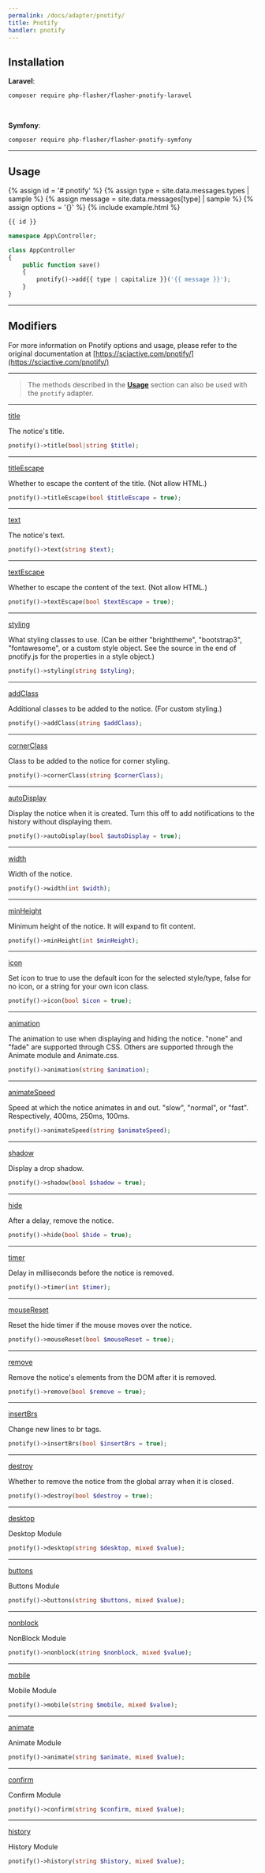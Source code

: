 ```yaml
---
permalink: /docs/adapter/pnotify/
title: Pnotify
handler: pnotify
---
```


## <i class="fa-duotone fa-list-radio"></i> Installation

**<i class="fa-brands fa-laravel text-red-900 fa-xl"></i> Laravel**:

```shell
composer require php-flasher/flasher-pnotify-laravel
```

<br />

**<i class="fa-brands fa-symfony text-black fa-xl"></i> Symfony**:

```shell
composer require php-flasher/flasher-pnotify-symfony
```

---

## <i class="fa-duotone fa-list-radio"></i> Usage

{% assign id = '# pnotify' %}
{% assign type = site.data.messages.types | sample %}
{% assign message = site.data.messages[type] | sample %}
{% assign options = '{}' %}
{% include example.html %}

```php
{{ id }}

namespace App\Controller;

class AppController
{
    public function save()
    {        
        pnotify()->add{{ type | capitalize }}('{{ message }}');
    }
} 
```

---

## <i class="fa-duotone fa-list-radio"></i> Modifiers

For more information on Pnotify options and usage, please refer to the original documentation at [https://sciactive.com/pnotify/](https://sciactive.com/pnotify/)

---

> The methods described in the **[Usage](/docs/usage/)** section can also be used with the `pnotify` adapter.

---

<p id="method-title"><a href="#method-title" class="anchor"><i class="fa-duotone fa-link"></i> title</a></p>

The notice's title.

```php
pnotify()->title(bool|string $title);
```

---

<p id="method-titleEscape"><a href="#method-titleEscape" class="anchor"><i class="fa-duotone fa-link"></i> titleEscape</a></p>

Whether to escape the content of the title. (Not allow HTML.)

```php
pnotify()->titleEscape(bool $titleEscape = true);
```

---

<p id="method-text"><a href="#method-text" class="anchor"><i class="fa-duotone fa-link"></i> text</a></p>

The notice's text.

```php
pnotify()->text(string $text);
```

---

<p id="method-textEscape"><a href="#method-textEscape" class="anchor"><i class="fa-duotone fa-link"></i> textEscape</a></p>
 
Whether to escape the content of the text. (Not allow HTML.)

```php
pnotify()->textEscape(bool $textEscape = true);
```

---

<p id="method-styling"><a href="#method-styling" class="anchor"><i class="fa-duotone fa-link"></i> styling</a></p>

What styling classes to use. (Can be either "brighttheme", "bootstrap3", "fontawesome", or a custom style object.
See the source in the end of pnotify.js for the properties in a style object.)

```php
pnotify()->styling(string $styling);
```

---

<p id="method-addClass"><a href="#method-addClass" class="anchor"><i class="fa-duotone fa-link"></i> addClass</a></p>

Additional classes to be added to the notice. (For custom styling.)

```php
pnotify()->addClass(string $addClass);
```

---

<p id="method-cornerClass"><a href="#method-cornerClass" class="anchor"><i class="fa-duotone fa-link"></i> cornerClass</a></p>

Class to be added to the notice for corner styling.

```php
pnotify()->cornerClass(string $cornerClass);
```

---

<p id="method-autoDisplay"><a href="#method-autoDisplay" class="anchor"><i class="fa-duotone fa-link"></i> autoDisplay</a></p>

Display the notice when it is created. Turn this off to add notifications to the history without displaying them.

```php
pnotify()->autoDisplay(bool $autoDisplay = true);
```

---

<p id="method-width"><a href="#method-width" class="anchor"><i class="fa-duotone fa-link"></i> width</a></p>

Width of the notice.

```php
pnotify()->width(int $width);
```

---

<p id="method-minHeight"><a href="#method-minHeight" class="anchor"><i class="fa-duotone fa-link"></i> minHeight</a></p>

Minimum height of the notice. It will expand to fit content.

```php
pnotify()->minHeight(int $minHeight);
```

---

<p id="method-icon"><a href="#method-icon" class="anchor"><i class="fa-duotone fa-link"></i> icon</a></p>

Set icon to true to use the default icon for the selected style/type, false for no icon, or a string for your own
icon class.

```php
pnotify()->icon(bool $icon = true);
```

---

<p id="method-animation"><a href="#method-animation" class="anchor"><i class="fa-duotone fa-link"></i> animation</a></p>

The animation to use when displaying and hiding the notice. "none" and "fade" are supported through CSS. Others
are supported through the Animate module and Animate.css.

```php
pnotify()->animation(string $animation);
```

---

<p id="method-animateSpeed"><a href="#method-animateSpeed" class="anchor"><i class="fa-duotone fa-link"></i> animateSpeed</a></p>

Speed at which the notice animates in and out. "slow", "normal", or "fast". Respectively, 400ms, 250ms, 100ms.

```php
pnotify()->animateSpeed(string $animateSpeed);
```

---

<p id="method-shadow"><a href="#method-shadow" class="anchor"><i class="fa-duotone fa-link"></i> shadow</a></p>

Display a drop shadow.

```php
pnotify()->shadow(bool $shadow = true);
```

---

<p id="method-hide"><a href="#method-hide" class="anchor"><i class="fa-duotone fa-link"></i> hide</a></p>

After a delay, remove the notice.

```php
pnotify()->hide(bool $hide = true);
```

---

<p id="method-timer"><a href="#method-timer" class="anchor"><i class="fa-duotone fa-link"></i> timer</a></p>

Delay in milliseconds before the notice is removed.

```php
pnotify()->timer(int $timer);
```

---

<p id="method-mouseReset"><a href="#method-mouseReset" class="anchor"><i class="fa-duotone fa-link"></i> mouseReset</a></p>

Reset the hide timer if the mouse moves over the notice.

```php
pnotify()->mouseReset(bool $mouseReset = true);
```

---

<p id="method-remove"><a href="#method-remove" class="anchor"><i class="fa-duotone fa-link"></i> remove</a></p>

Remove the notice's elements from the DOM after it is removed.

```php
pnotify()->remove(bool $remove = true);
```

---

<p id="method-insertBrs"><a href="#method-insertBrs" class="anchor"><i class="fa-duotone fa-link"></i> insertBrs</a></p>

Change new lines to br tags.

```php
pnotify()->insertBrs(bool $insertBrs = true);
```

---

<p id="method-destroy"><a href="#method-destroy" class="anchor"><i class="fa-duotone fa-link"></i> destroy</a></p>

Whether to remove the notice from the global array when it is closed.

```php
pnotify()->destroy(bool $destroy = true);
```

---

<p id="method-desktop"><a href="#method-desktop" class="anchor"><i class="fa-duotone fa-link"></i> desktop</a></p>

Desktop Module

```php
pnotify()->desktop(string $desktop, mixed $value);
```

---

<p id="method-buttons"><a href="#method-buttons" class="anchor"><i class="fa-duotone fa-link"></i> buttons</a></p>

Buttons Module

```php
pnotify()->buttons(string $buttons, mixed $value);
```

---

<p id="method-nonblock"><a href="#method-nonblock" class="anchor"><i class="fa-duotone fa-link"></i> nonblock</a></p>

NonBlock Module

```php
pnotify()->nonblock(string $nonblock, mixed $value);
```

---

<p id="method-mobile"><a href="#method-mobile" class="anchor"><i class="fa-duotone fa-link"></i> mobile</a></p>

Mobile Module

```php
pnotify()->mobile(string $mobile, mixed $value);
```

---

<p id="method-animate"><a href="#method-animate" class="anchor"><i class="fa-duotone fa-link"></i> animate</a></p>

Animate Module

```php
pnotify()->animate(string $animate, mixed $value);
```

---

<p id="method-confirm"><a href="#method-confirm" class="anchor"><i class="fa-duotone fa-link"></i> confirm</a></p>

Confirm Module

```php
pnotify()->confirm(string $confirm, mixed $value);
```

---

<p id="method-history"><a href="#method-history" class="anchor"><i class="fa-duotone fa-link"></i> history</a></p>

History Module

```php
pnotify()->history(string $history, mixed $value);
```
